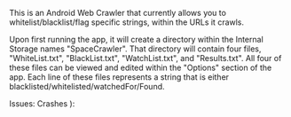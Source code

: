 This is an Android Web Crawler that currently allows you to whitelist/blacklist/flag specific strings, within the URLs it crawls.

Upon first running the app, it will create a directory within the Internal Storage names "SpaceCrawler".  That directory will contain four files, "WhiteList.txt", "BlackList.txt", "WatchList.txt", and "Results.txt".  All four of these files can be viewed and edited within the "Options" section of the app.  Each line of these files represents a string that is either blacklisted/whitelisted/watchedFor/Found.

Issues: Crashes ):
